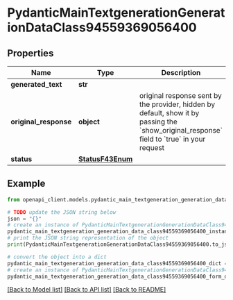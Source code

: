 # PydanticMainTextgenerationGenerationDataClass94559369056400


## Properties

Name | Type | Description | Notes
------------ | ------------- | ------------- | -------------
**generated_text** | **str** |  | 
**original_response** | **object** | original response sent by the provider, hidden by default, show it by passing the &#x60;show_original_response&#x60; field to &#x60;true&#x60; in your request | [optional] 
**status** | [**StatusF43Enum**](StatusF43Enum.md) |  | 

## Example

```python
from openapi_client.models.pydantic_main_textgeneration_generation_data_class94559369056400 import PydanticMainTextgenerationGenerationDataClass94559369056400

# TODO update the JSON string below
json = "{}"
# create an instance of PydanticMainTextgenerationGenerationDataClass94559369056400 from a JSON string
pydantic_main_textgeneration_generation_data_class94559369056400_instance = PydanticMainTextgenerationGenerationDataClass94559369056400.from_json(json)
# print the JSON string representation of the object
print(PydanticMainTextgenerationGenerationDataClass94559369056400.to_json())

# convert the object into a dict
pydantic_main_textgeneration_generation_data_class94559369056400_dict = pydantic_main_textgeneration_generation_data_class94559369056400_instance.to_dict()
# create an instance of PydanticMainTextgenerationGenerationDataClass94559369056400 from a dict
pydantic_main_textgeneration_generation_data_class94559369056400_form_dict = pydantic_main_textgeneration_generation_data_class94559369056400.from_dict(pydantic_main_textgeneration_generation_data_class94559369056400_dict)
```
[[Back to Model list]](../README.md#documentation-for-models) [[Back to API list]](../README.md#documentation-for-api-endpoints) [[Back to README]](../README.md)


